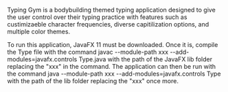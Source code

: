 Typing Gym is a bodybuilding themed typing application designed to give the user control over their typing practice with features such as custimizaeble character frequencies, diverse
capitilization options, and multiple color themes. 

To run this application, JavaFX 11 must be downloaded. Once it is, compile the Type file with the command 
  javac --module-path xxx --add-modules=javafx.controls Type.java
with the path of the JavaFX lib folder replacing the "xxx" in the command. The application can then be run with the command
  java --module-path xxx --add-modules=javafx.controls Type
with the path of the lib folder replacing the "xxx" once more.
